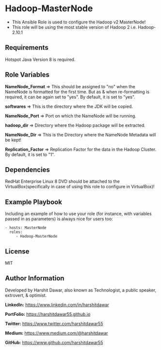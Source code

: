 Hadoop-MasterNode
=========

* This Ansible Role is used to configure the Hadoop v2 MasterNode!
* This role will be using the most stable version of Hadoop 2 i.e. Hadoop-2.10.1

Requirements
------------

Hotspot Java Version 8 is required.

Role Variables
--------------

**NameNode_Format** => This should be assigned to "no" when the NameNode is formatted for the first time. But as & when re-formatting is required, it can be again set to "yes". By default, it is set to "yes".
<br />

**softwares** => This is the directory where the JDK will be copied.
<br />

**NameNode_Port** => Port on which the NameNode will be running.
<br />

**hadoop_dir** => Directory where the Hadoop package will be extracted. 
<br />

**NameNode_Dir** => This is the Directory where the NameNode Metadata will be kept!
<br />

**Replication_Factor** => Replication Factor for the data in the Hadoop Cluster. By default, it is set to "1".

Dependencies
------------

RedHat Enterprise Linux 8 DVD should be attached to the VirtualBox(specifically in case of using this role to configure in VirtualBox)! 

Example Playbook
----------------

Including an example of how to use your role (for instance, with variables passed in as parameters) is always nice for users too:

    - hosts: MasterNode
      roles:
         - Hadoop-MasterNode

License
-------

MIT

Author Information
------------------

Developed by Harshit Dawar, also known as Technologist, a public speaker, extrovert, & optimist.

**LinkedIn:** https://www.linkedin.com/in/harshitdawar

**PortFolio:** https://harshitdawar55.github.io

**Twitter:** https://www.twitter.com/harshitdawar55

**Medium:** https://www.medium.com/@harshitdawar

**GitHub:** https://www.github.com/harshitdawar55
